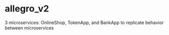# allegro_v2
3 microservices: OnlineShop, TokenApp, and BankApp to replicate behavior between microservices
